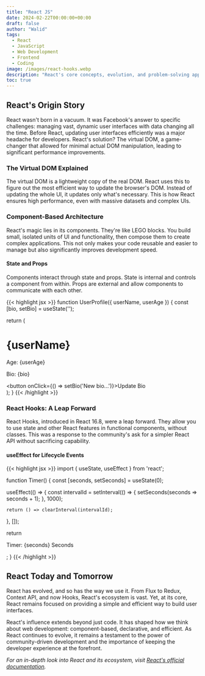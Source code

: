 ```yaml
---
title: "React JS"
date: 2024-02-22T00:00:00+00:00
draft: false
author: "Walid"
tags:
  - React
  - JavaScript
  - Web Development
  - Frontend
  - Coding
image: /images/react-hooks.webp
description: "React's core concepts, evolution, and problem-solving approach."
toc: true
---
```


## React's Origin Story

React wasn't born in a vacuum. It was Facebook's answer to specific challenges: managing vast, dynamic user interfaces with data changing all the time. Before React, updating user interfaces efficiently was a major headache for developers. React's solution? The virtual DOM, a game-changer that allowed for minimal actual DOM manipulation, leading to significant performance improvements.

### The Virtual DOM Explained

The virtual DOM is a lightweight copy of the real DOM. React uses this to figure out the most efficient way to update the browser's DOM. Instead of updating the whole UI, it updates only what's necessary. This is how React ensures high performance, even with massive datasets and complex UIs.

### Component-Based Architecture

React's magic lies in its components. They're like LEGO blocks. You build small, isolated units of UI and functionality, then compose them to create complex applications. This not only makes your code reusable and easier to manage but also significantly improves development speed.

#### State and Props

Components interact through state and props. State is internal and controls a component from within. Props are external and allow components to communicate with each other.

{{< highlight jsx >}}
function UserProfile({ userName, userAge }) {
  const [bio, setBio] = useState('');

  return (
    <div>
      <h1>{userName}</h1>
      <p>Age: {userAge}</p>
      <p>Bio: {bio}</p>
      <button onClick={() => setBio('New bio...')}>Update Bio</button>
    </div>
  );
}
{{< /highlight >}}

### React Hooks: A Leap Forward

React Hooks, introduced in React 16.8, were a leap forward. They allow you to use state and other React features in functional components, without classes. This was a response to the community's ask for a simpler React API without sacrificing capability.

#### useEffect for Lifecycle Events

{{< highlight jsx >}}
import { useState, useEffect } from 'react';

function Timer() {
  const [seconds, setSeconds] = useState(0);

  useEffect(() => {
    const intervalId = setInterval(() => {
      setSeconds(seconds => seconds + 1);
    }, 1000);

    return () => clearInterval(intervalId);
  }, []);

  return <p>Timer: {seconds} Seconds</p>;
}
{{< /highlight >}}

## React Today and Tomorrow

React has evolved, and so has the way we use it. From Flux to Redux, Context API, and now Hooks, React's ecosystem is vast. Yet, at its core, React remains focused on providing a simple and efficient way to build user interfaces.

React's influence extends beyond just code. It has shaped how we think about web development: component-based, declarative, and efficient. As React continues to evolve, it remains a testament to the power of community-driven development and the importance of keeping the developer experience at the forefront.

*For an in-depth look into React and its ecosystem, visit [React's official documentation](https://reactjs.org/docs/getting-started.html).*
